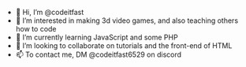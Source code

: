 - 👋 Hi, I’m @codeitfast
- 👀 I’m interested in making 3d video games, and also teaching others how to code
- 🌱 I’m currently learning JavaScript and some PHP
- 💞️ I’m looking to collaborate on tutorials and the front-end of HTML
- 📫 To contact me, DM @codeitfast6529 on discord

<!---
codeitfast/codeitfast is a ✨ special ✨ repository because its `README.md` (this file) appears on your GitHub profile.
You can click the Preview link to take a look at your changes.
--->
